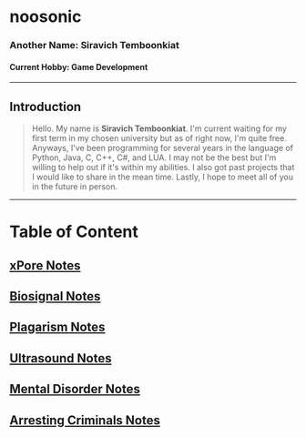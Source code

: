 # noosonic
### Another Name: Siravich Temboonkiat
#### Current Hobby: Game Development

---

## Introduction
> Hello. My name is **Siravich Temboonkiat**. I'm current waiting for my first term in my chosen university but as of right now, I'm quite free. Anyways, I've been programming for several years in the language of Python, Java, C, C++, C#, and LUA. I may not be the best but I'm willing to help out if it's within my abilities. I also got past projects that I would like to share in the mean time. Lastly, I hope to meet all of you in the future in person.

---

# Table of Content
## [xPore Notes](https://docs.google.com/document/d/1iLY41EE_cvKP_4KQcEkTAsBw8FzNPW4gqId9dUpgu_8/edit?usp=sharing)
## [Biosignal Notes](https://docs.google.com/document/d/13kyvQOppsyTjUXof1_U9tTEeZZXBzKjclgY2UtSLamo/edit?usp=sharing)
## [Plagarism Notes](https://docs.google.com/document/d/1uuTAlxSC_TtfH2iTBRq_OlRDEk7eFsg_cogOBwxBeuE/edit?usp=sharing)
## [Ultrasound Notes](https://docs.google.com/document/d/1xsw00fNbygvek08UTf0dThOST5YaNcAB23tijla-EAw/edit?usp=sharing)
## [Mental Disorder Notes](https://docs.google.com/document/d/1bqKv1QKYljSiUHDRWdwLKwXZMtGJb77_8PhvbVI19rY/edit?usp=sharing)
## [Arresting Criminals Notes](https://docs.google.com/document/d/1nz1xJYQZu2J8QxAfB6w767X21-j5s5xbvKooXqERvmo/edit?usp=sharing)
